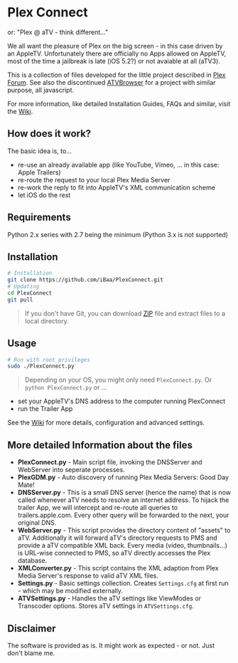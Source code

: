 # Plex Connect
or: "Plex @ aTV - think different..."

We all want the pleasure of Plex on the big screen - in this case driven by an AppleTV.
Unfortunately there are officially no Apps allowed on AppleTV, most of the time a jailbreak is late (iOS 5.2?) or not avaiable at all (aTV3).

This is a collection of files developed for the little project described in [Plex Forum][].
See also the discontinued [ATVBrowser][] for a project with similar purpose, all javascript.

For more information, like detailed Installation Guides, FAQs and similar, visit the [Wiki][].


## How does it work?
The basic idea is, to...
- re-use an already available app (like YouTube, Vimeo, ... in this case: Apple Trailers)
- re-route the request to your local Plex Media Server
- re-work the reply to fit into AppleTV's XML communication scheme
- let iOS do the rest

## Requirements
Python 2.x series with 2.7 being the minimum (Python 3.x is not supported)

## Installation
  ```sh
  # Installation
  git clone https://github.com/iBaa/PlexConnect.git
  # Updating
  cd PlexConnect
  git pull
  ```
  > If you don't have Git, you can download [ZIP][] file and extract files to a local directory.


## Usage
  ```sh
  # Run with root privileges
  sudo ./PlexConnect.py
  ```
  > Depending on your OS, you might only need ```PlexConnect.py```. Or ```python PlexConnect.py``` or ...

- set your AppleTV's DNS address to the computer running PlexConnect
- run the Trailer App

See the [Wiki][] for more details, configuration and advanced settings.


## More detailed Information about the files
* __PlexConnect.py__ - 
Main script file, invoking the DNSServer and WebServer into seperate processes.
* __PlexGDM.py__ - 
Auto discovery of running Plex Media Servers: Good Day Mate!
* __DNSServer.py__ - 
This is a small DNS server (hence the name) that is now called whenever aTV needs to resolve an internet address. To hijack the trailer App, we will intercept and re-route all queries to trailers.apple.com. Every other query will be forwarded to the next, your original DNS.
* __WebServer.py__ - 
This script provides the directory content of "assets" to aTV. Additionally it will forward aTV's directory requests to PMS and provide a aTV compatible XML back.
Every media (video, thumbnails...) is URL-wise connected to PMS, so aTV directly accesses the Plex database.
* __XMLConverter.py__ - 
This script contains the XML adaption from Plex Media Server's response to valid aTV XML files.
* __Settings.py__ - 
Basic settings collection. Creates ```Settings.cfg``` at first run - which may be modified externally.
* __ATVSettings.py__ - 
Handles the aTV settings like ViewModes or Transcoder options. Stores aTV settings in ```ATVSettings.cfg```.

## Disclaimer
The software is provided as is. It might work as expected - or not. Just don't blame me.


[ATVBrowser]: https://github.com/finkdiff/ATVBrowser-script/tree/atvxml
[Plex Forum]: http://forums.plexapp.com/index.php/topic/57831-plex-atv-think-different
[ZIP]: https://github.com/iBaa/PlexConnect/archive/XML_templates.zip
[Wiki]: https://github.com/iBaa/PlexConnect/wiki
